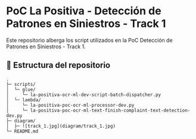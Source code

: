 # PoC La Positiva - Detección de Patrones en Siniestros - Track 1
Este repositorio alberga los script utilizados en la PoC Detección de Patrones en Siniestros - Track 1.

## 📁 Estructura del repositorio

```text
.
├─ scripts/
│  └─ glue/
│     └─ la-positiva-ocr-ml-dev-script-batch-dispatcher.py
│  └─ lambda/
│     └─ la-positiva-poc-ocr-ml-processor-dev.py
│     └─ la-positiva-poc-ocr-ml-text-finish-complaint-text-detection-dev.py
├─ diagram/
│  ├─ ![track_1.jpg](diagram/track_1.jpg)
└─ README.md
```